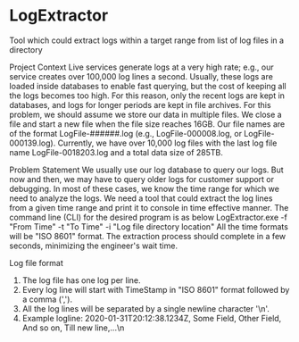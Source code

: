 # LogExtractor
Tool which could extract logs within a target range from list of log files in a directory

Project Context
Live services generate logs at a very high rate; e.g., our service creates over 100,000 log lines a second. Usually, these logs are loaded inside databases to enable fast querying, but the cost of keeping all the logs becomes too high. For this reason, only the recent logs are kept in databases, and logs for longer periods are kept in file archives.
For this problem, we should assume we store our data in multiple files. We close a file and start a new file when the file size reaches 16GB. Our file names are of the format LogFile-######.log (e.g., LogFile-000008.log, or LogFile-000139.log). Currently, we have over 10,000 log files with the last log file name LogFile-0018203.log and a total data size of 285TB.

Problem Statement
We usually use our log database to query our logs. But now and then, we may have to query older logs for customer support or debugging. In most of these cases, we know the time range for which we need to analyze the logs.
We need a tool that could extract the log lines from a given time range and print it to console in time effective manner.
The command line (CLI) for the desired program is as below
LogExtractor.exe -f "From Time" -t "To Time" -i "Log file directory location"
All the time formats will be "ISO 8601" format.
The extraction process should complete in a few seconds, minimizing the engineer's wait time.

Log file format
1. The log file has one log per line.
2. Every log line will start with TimeStamp in "ISO 8601" format followed by a comma (',').
3. All the log lines will be separated by a single newline character '\n'.
4. Example logline: 2020-01-31T20:12:38.1234Z, Some Field, Other Field, And so on, Till new line,...\n
